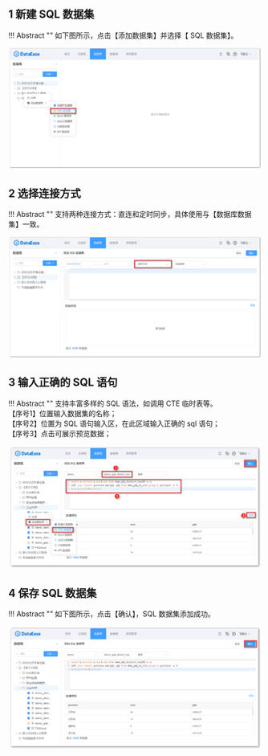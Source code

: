 ## 1 新建 SQL 数据集

!!! Abstract ""
    如下图所示，点击【添加数据集】并选择【 SQL 数据集】。

![新建SQL数据集](../../img/dataset_configuration/新建SQL数据集.png)

## 2 选择连接方式

!!! Abstract ""
    支持两种连接方式：直连和定时同步，具体使用与【数据库数据集】一致。

![SQL数据集连接方式](../../img/dataset_configuration/SQL数据集连接方式.png)

## 3 输入正确的 SQL 语句

!!! Abstract ""
    支持丰富多样的 SQL 语法，如调用 CTE 临时表等。  
    【序号1】位置输入数据集的名称；  
    【序号2】位置为 SQL 语句输入区，在此区域输入正确的 sql 语句；  
    【序号3】点击可展示预览数据；

![添加SQL数据集](../../img/dataset_configuration/添加SQL数据集.png)

## 4 保存 SQL 数据集

!!! Abstract ""
    如下图所示，点击【确认】，SQL 数据集添加成功。

![sql数据集确认保存](../../img/dataset_configuration/sql数据集确认保存.png)